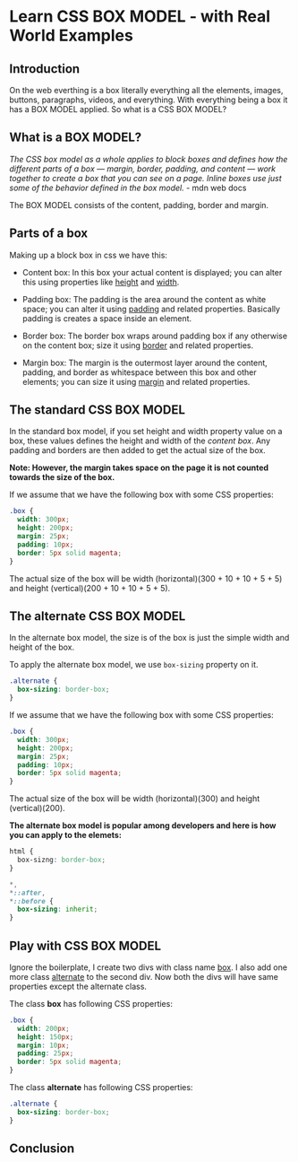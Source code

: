 # Learn CSS BOX MODEL - with Real World Examples

## Introduction

On the web everthing is a box literally everything all the elements, images, buttons, paragraphs, videos, and everything. With everything being a box it has a BOX MODEL applied. So what is a CSS BOX MODEL?

 <!-- Example img of a section of a web page -->

## What is a BOX MODEL?

_The CSS box model as a whole applies to block boxes and defines how the different parts of a box — margin, border, padding, and content — work together to create a box that you can see on a page. Inline boxes use just some of the behavior defined in the box model._ - mdn web docs

The BOX MODEL consists of the content, padding, border and margin.

 <!-- Image of a BOX MODEL -->

## Parts of a box

Making up a block box in css we have this:

- Content box: In this box your actual content is displayed; you can alter this using properties like <u>height</u> and <u>width</u>.

<!-- Image of a content box and example -->

- Padding box: The padding is the area around the content as white space; you can alter it using <u>padding</u> and related properties. Basically padding is creates a space inside an element.

<!-- Image of a padding box and example -->

- Border box: The border box wraps around padding box if any otherwise on the content box; size it using <u>border</u> and related properties.

<!-- Image of a border box and example -->

- Margin box: The margin is the outermost layer around the content, padding, and border as whitespace between this box and other elements; you can size it using <u>margin</u> and related properties.

<!-- Image of a margin box and example -->

## The standard CSS BOX MODEL

In the standard box model, if you set height and width property value on a box, these values defines the height and width of the _content box_. Any padding and borders are then added to get the actual size of the box.

**Note: However, the margin takes space on the page it is not counted towards the size of the box.**

If we assume that we have the following box with some CSS properties:

<!-- CSS properties -->

```css
.box {
  width: 300px;
  height: 200px;
  margin: 25px;
  padding: 10px;
  border: 5px solid magenta;
}
```

The actual size of the box will be width (horizontal)(300 + 10 + 10 + 5 + 5) and height (vertical)(200 + 10 + 10 + 5 + 5).

<!-- Image of the content -->

## The alternate CSS BOX MODEL

In the alternate box model, the size is of the box is just the simple width and height of the box.

To apply the alternate box model, we use `box-sizing` property on it.

```css
.alternate {
  box-sizing: border-box;
}
```

If we assume that we have the following box with some CSS properties:

<!-- CSS properties -->

```css
.box {
  width: 300px;
  height: 200px;
  margin: 25px;
  padding: 10px;
  border: 5px solid magenta;
}
```

The actual size of the box will be width (horizontal)(300) and height (vertical)(200).

<!-- Image of the content -->

**The alternate box model is popular among developers and here is how you can apply to the elemets:**

<!-- CSS code box sizing inherit after before -->

```css
html {
  box-sizng: border-box;
}

*,
*::after,
*::before {
  box-sizing: inherit;
}
```

## Play with CSS BOX MODEL

Ignore the boilerplate, I create two divs with class name <u>box</u>. I also add one more class <u>alternate</u> to the second div. Now both the divs will have same properties except the alternate class.

The class **box** has following CSS properties:

<!-- CSS box properties -->

```css
.box {
  width: 200px;
  height: 150px;
  margin: 10px;
  padding: 25px;
  border: 5px solid magenta;
}
```

The class **alternate** has following CSS properties:

<!-- CSS alternate properties -->

```css
.alternate {
  box-sizing: border-box;
}
```

<!-- Example of a standard vs alternate box model -->

## Conclusion
